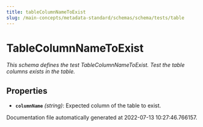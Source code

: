 ```yaml
---
title: tableColumnNameToExist
slug: /main-concepts/metadata-standard/schemas/schema/tests/table
---
```


# TableColumnNameToExist

*This schema defines the test TableColumnNameToExist. Test the table columns exists in the table.*

## Properties

- **`columnName`** *(string)*: Expected column of the table to exist.


Documentation file automatically generated at 2022-07-13 10:27:46.766157.
